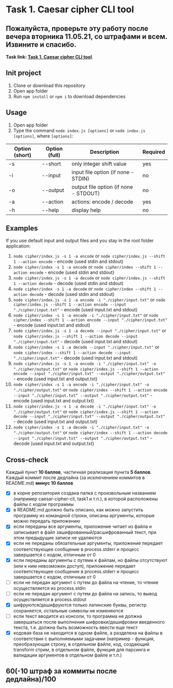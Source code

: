# Task 1. Caesar cipher CLI tool

## Пожалуйста, проверьте эту работу после вечера вторника 11.05.21, со штрафами и всем. Извините и спасибо.

**Task link: [Task 1. Caesar cipher CLI tool](https://github.com/rolling-scopes-school/basic-nodejs-2021Q2/blob/master/descriptions/caesar-cipher-cli-tool.md)**.

## Init project
1. Clone or download this repository
2. Open app folder
3. Run `npm install` or `npm i` to download dependencies

## Usage
1. Open app folder
2. Type the command `node index.js [options]` or `node index.js [options]`, where `[options]`:  

| Option \(short\) | Option \(full\) | Description                              | Required |
|------------------|-----------------|------------------------------------------|----------|
| \-s              | \-\-short       | only integer shift value                 | yes      |
| \-i              | \-\-input       | input file option \(if none \- STDIN\)   | no       |
| \-o              | \-\-output      | output file option \(if none \- STDOUT\) | no       |
| \-a              | \-\-action      | actions: encode / decode                 | yes      |
| \-h              | \-\-help        | display help                             | no       |  

## Examples  
If you use default input and output files and you stay in the root folder application:  
1. `node cipher/index.js -s 1 -a encode` or `node cipher/index.js --shift 1 --action encode` - encode (used stdin and stdout)
2. `node cipher/index -s 1 -a encode` or `node cipher/index --shift 1 --action encode` - encode (used stdin and stdout)  
3. `node cipher/index.js -s 1 -a decode` or `node cipher/index.js --shift 1 --action decode` - decode (used stdin and stdout) 
4. `node cipher/index -s 1 -a decode` or `node cipher/index --shift 1 --action decode` - decode (used stdin and stdout)  
5. `node cipher/index.js -s 1 -a encode -i "./cipher/input.txt"` or `node cipher/index.js --shift 1 --action encode --input "./cipher/input.txt"` - encode (used input.txt and stdout)  
6. `node cipher/index -s 1 -a encode -i "./cipher/input.txt"` or `node cipher/index --shift 1 --action encode --input "./cipher/input.txt"` - encode (used input.txt and stdout)  
7. `node cipher/index.js -s 1 -a decode --input "./cipher/input.txt"` or `node cipher/index.js --shift 1 --action decode --input "./cipher/input.txt"` - decode (used input.txt and stdout)  
8. `node cipher/index -s 1 -a decode --input "./cipher/input.txt"` or `node cipher/index --shift 1 --action decode --input "./cipher/input.txt"` - decode (used input.txt and stdout)  
9. `node cipher/index.js -s 1 -a encode -i "./cipher/input.txt" -o "./cipher/output.txt"` or `node cipher/index.js --shift 1 --action encode --input "./cipher/input.txt" --output "./cipher/output.txt"` - encode (used input.txt and output.txt)  
10. `node cipher/index -s 1 -a encode -i "./cipher/input.txt" -o "./cipher/output.txt"` or `node cipher/index --shift 1 --action encode --input "./cipher/input.txt" --output "./cipher/output.txt"` - encode (used input.txt and output.txt)  
11. `node cipher/index.js -s 1 -a decode -i "./cipher/input.txt" -o "./cipher/output.txt"` or `node cipher/index.js --shift 1 --action decode --input "./cipher/input.txt" --output "./cipher/output.txt"` - decode (used input.txt and output.txt)  
12. `node cipher/index -s 1 -a decode -i "./cipher/input.txt" -o "./cipher/output.txt"` or `node cipher/index --shift 1 --action decode --input "./cipher/input.txt" --output "./cipher/output.txt"` - decode (used input.txt and output.txt)  

## Cross-check  
Каждый пункт **10 баллов**, частичная реализация пункта **5 баллов**.  
Каждый коммит после дедлайна (за исключением коммитов в README.md) **минус 10 баллов**  

- [x] в корне репозитория создана папка с произвольным названием (например caesar-cipher-cli, task1 и т.п.), в которой расположены файлы с кодом программы  
- [x] в README.md должно быть описано, как можно запустить программу из командной строки, описаны аргументы, которые можно передать приложению  
- [x] если переданы все аргументы, приложение читает из файла и записывает в файл зашифрованный/расшифрованный текст, при этом предыдущие записи не удаляются  
- [x] если не переданы обязательные аргументы, приложение передает соответствующее сообщение в process.stderr и прoцесс завершается с кодом, отличным от 0  
- [x] если переданы аргументы с путями к файлам, но файлы отсутствуют (или к ним невозможен доступ), приложение передает соответствующее сообщение в process.stderr и прoцесс завершается с кодом, отличным от 0  
- [ ] если не передан аргумент с путем до файла на чтение, то чтение осуществляется из process.stdin  
- [ ] если не передан аргумент с путем до файла на запись, то вывод осуществляется в process.stdout  
- [x] шифруются/дешифруются только латинские буквы, регистр сохраняется, остальные символы не изменяются  
- [ ] если текст вводится из консоли, то программа не должна завершаться после выполнения шифровки/дешифровки введенного текста, т.е. должна быть возможность ввести еще текст  
- [x] кодовая база не находится в одном файле, а разделена на файлы в соответствии с выполняемыми задачами (например - функция, преобразующая строку, в отдельном файле, код, создающий transform стрим, в отдельном файле, функция для парсинга и валидации аргументов в отдельном файле и т.п.)  

## 60(-10 штраф за коммиты после дедлайна)/100